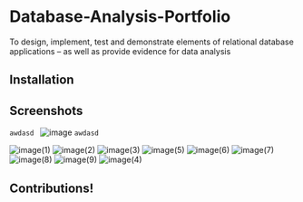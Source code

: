 # Database-Analysis-Portfolio

To design, implement, test and demonstrate elements of relational database applications – as well as provide evidence for data analysis

## Installation

## Screenshots
```awdasd ```
![image](https://github.com/user-attachments/assets/57a50a05-d486-4e67-929c-5ef0c0b9150e)
```awdasd ```





![image(1)](https://github.com/user-attachments/assets/84b7f3b6-cbcd-47e9-8655-e65123416529)
![image(2)](https://github.com/user-attachments/assets/c8278127-17f4-47c6-ab5b-a663a9d78d29)
![image(3)](https://github.com/user-attachments/assets/e730e1c0-b896-4a5c-be48-977bccc47bb9)
![image(5)](https://github.com/user-attachments/assets/a07b137b-39a3-4d33-8c95-f28d0058ea1c)
![image(6)](https://github.com/user-attachments/assets/a691b190-7355-4e8e-9fcf-34aa4e278879)
![image(7)](https://github.com/user-attachments/assets/6a6be1f3-5308-4d3a-ae11-ee51be3ad66a)
![image(8)](https://github.com/user-attachments/assets/d504e519-33ef-4ebf-af30-da2cc5e4f936)
![image(9)](https://github.com/user-attachments/assets/7436edb6-08e3-4970-9ed2-329e57913f05)
![image(4)](https://github.com/user-attachments/assets/718ecb0d-4b2d-46ae-af29-46ddd22b27e1)


## Contributions!
